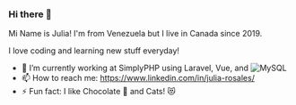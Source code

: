 ### Hi there 👋
Mi Name is Julia! I'm from Venezuela but I live in Canada since 2019.

I love coding and learning new stuff everyday!

<!--
**juliarosales/juliarosales** is a ✨ _special_ ✨ repository because its `README.md` (this file) appears on your GitHub profile.
-->
- 🔭 I’m currently working at SimplyPHP using Laravel, Vue, and ![MySQL](https://img.shields.io/badge/mysql-%2300f.svg?style=for-the-badge&logo=mysql&logoColor=white)
- 📫 How to reach me: https://www.linkedin.com/in/julia-rosales/
- ⚡ Fun fact: I like Chocolate 🍫 and Cats! 😻

